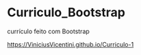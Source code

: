 # Curriculo_Bootstrap
currículo feito com Bootstrap

https://ViniciusVicentini.github.io/Curriculo-1
